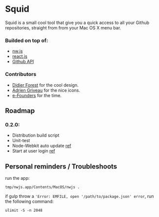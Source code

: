 # Squid

Squid is a small cool tool that give you a quick access to all your Github repositories, straight from from your Mac OS X menu bar.

### Builded on top of:

* [nw.js](http://nwjs.io/)
* [react.js](https://facebook.github.io/react/)
* [Github API](https://developer.github.com/v3/)

### Contributors

* [Didier Forest](https://github.com/welcometothesky) for the cool design.  
* [Adrien Griveau](https://dribbble.com/adrien-griveau) for the nice icons.  
* [e-Founders](http://www.e-founders.com) for the time.

## Roadmap

### 0.2.0:

* Distribution build script
* Unit-test
* Node-Webkit auto update [ref](https://github.com/edjafarov/node-webkit-updater)
* Start at user login [ref](https://github.com/nwjs/nw.js/wiki/Making-your-app-start-at-user-login-(OS-X))


## Personal reminders / Troubleshoots

run the app:  

	tmp/nwjs.app/Contents/MacOS/nwjs .

if gulp throw a `'Error: EMFILE, open '/path/to/package.json' error`, run the following command: 

	ulimit -S -n 2048 
